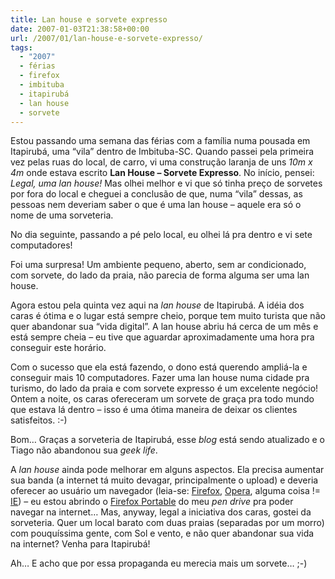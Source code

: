 ```yaml
---
title: Lan house e sorvete expresso
date: 2007-01-03T21:38:58+00:00
url: /2007/01/lan-house-e-sorvete-expresso/
tags:
  - "2007"
  - férias
  - firefox
  - imbituba
  - itapirubá
  - lan house
  - sorvete
---
```


Estou passando uma semana das férias com a família numa pousada em Itapirubá, uma “vila” dentro de Imbituba-SC. Quando passei pela primeira vez pelas ruas do local, de carro, vi uma construção laranja de uns _10m x 4m_ onde estava escrito **Lan House – Sorvete Expresso**. No início, pensei: _Legal, uma lan house!_ Mas olhei melhor e vi que só tinha preço de sorvetes por fora do local e cheguei a conclusão de que, numa “vila” dessas, as pessoas nem deveriam saber o que é uma lan house – aquele era só o nome de uma sorveteria.

No dia seguinte, passando a pé pelo local, eu olhei lá pra dentro e vi sete computadores!

Foi uma surpresa! Um ambiente pequeno, aberto, sem ar condicionado, com sorvete, do lado da praia, não parecia de forma alguma ser uma lan house.

Agora estou pela quinta vez aqui na _lan house_ de Itapirubá. A idéia dos caras é ótima e o lugar está sempre cheio, porque tem muito turista que não quer abandonar sua “vida digital”. A lan house abriu há cerca de um mês e está sempre cheia – eu tive que aguardar aproximadamente uma hora pra conseguir este horário.

Com o sucesso que ela está fazendo, o dono está querendo ampliá-la e conseguir mais 10 computadores. Fazer uma lan house numa cidade pra turismo, do lado da praia e com sorvete expresso é um excelente negócio! Ontem a noite, os caras ofereceram um sorvete de graça pra todo mundo que estava lá dentro – isso é uma ótima maneira de deixar os clientes satisfeitos. :-)

Bom… Graças a sorveteria de Itapirubá, esse _blog_ está sendo atualizado e o Tiago não abandonou sua _geek life_.

A _lan house_ ainda pode melhorar em alguns aspectos. Ela precisa aumentar sua banda (a internet tá muito devagar, principalmente o upload) e deveria oferecer ao usuário um navegador (leia-se: [Firefox][1], [Opera][2], alguma coisa != [IE][3]) – eu estou abrindo o [Firefox Portable][4] do meu _pen drive_ pra poder navegar na internet… Mas, anyway, legal a iniciativa dos caras, gostei da sorveteria. Quer um local barato com duas praias (separadas por um morro) com pouquíssima gente, com Sol e vento, e não quer abandonar sua vida na internet? Venha para Itapirubá!

Ah… E acho que por essa propaganda eu merecia mais um sorvete… ;-)

[1]: http://www.mozilla.com/firefox/
[2]: http://www.opera.com/
[3]: http://www.ie7.com/
[4]: http://www.portableapps.com/
